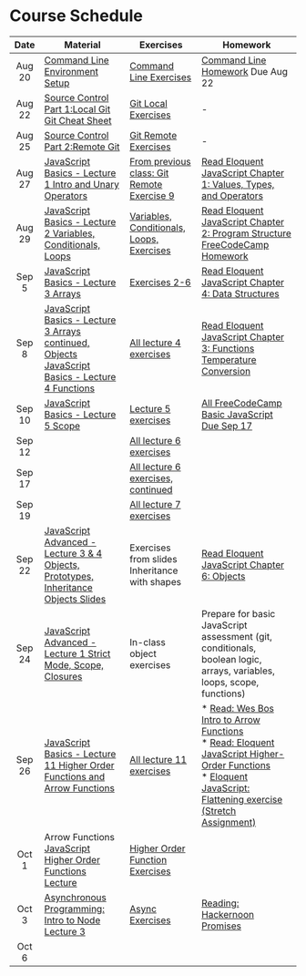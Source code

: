 # Course Schedule

|  Date  | Material                                                                                                                                                                  | Exercises                                                                                           | Homework                                                                                                                                                                                             |
| :----: | ------------------------------------------------------------------------------------------------------------------------------------------------------------------------- | --------------------------------------------------------------------------------------------------- | ---------------------------------------------------------------------------------------------------------------------------------------------------------------------------------------------------- |
| Aug 20 | [Command Line](./lectures/02-command-line) <br/> [Environment Setup](environment.md)                                                                                      | [Command Line Exercises](./lectures/02-command-line/exercises.md)                                   | [Command Line Homework](./lectures/02-command-line/homework.md) Due Aug 22                                                                                                                           |
| Aug 22 | [Source Control Part 1:Local Git](./lectures/03-source-control)<br/>[Git Cheat Sheet](./lectures/03-source-control/git-cheatsheet.pdf)                                    | [Git Local Exercises](./lectures/03-source-control/exercises-local.md)                              | -                                                                                                                                                                                                    |
| Aug 25 | [Source Control Part 2:Remote Git](./lectures/03-source-control)                                                                                                          | [Git Remote Exercises](./lectures/03-source-control/exercises-remote.md)                            | -                                                                                                                                                                                                    |
| Aug 27 | [JavaScript Basics - Lecture 1 Intro and Unary Operators](./lectures/04-javascript-basics)                                                                                | [From previous class: Git Remote Exercise 9](./lectures/03-source-control/exercises-remote.md)      | [Read Eloquent JavaScript Chapter 1: Values, Types, and Operators](https://eloquentjavascript.net/01_values.html)                                                                                    |
| Aug 29 | [JavaScript Basics - Lecture 2 Variables, Conditionals, Loops](./lectures/04-javascript-basics)                                                                           | [Variables, Conditionals, Loops, Exercises](./lectures/04-javascript-basics/lecture02-exercises.md) | [Read Eloquent JavaScript Chapter 2: Program Structure](https://eloquentjavascript.net/02_program_structure.html) <br>[FreeCodeCamp Homework](./lectures/04-javascript-basics/lecture02-homework.md) |
| Sep 5  | [JavaScript Basics - Lecture 3 Arrays](./lectures/04-javascript-basics)                                                                                                   | [Exercises 2-6](./lectures/04-javascript-basics/lecture03-exercises.md)                             | [Read Eloquent JavaScript Chapter 4: Data Structures](https://eloquentjavascript.net/04_data.html)                                                                                                   |
| Sep 8  | [JavaScript Basics - Lecture 3 Arrays continued, Objects](./lectures/04-javascript-basics)<br/>[JavaScript Basics - Lecture 4 Functions](./lectures/04-javascript-basics) | [All lecture 4 exercises](./lectures/04-javascript-basics/lecture04-exercises.md)                   | [Read Eloquent JavaScript Chapter 3: Functions](https://eloquentjavascript.net/03_functions.html)<br>[Temperature Conversion](https://classroom.github.com/a/BNcJkRjq)                               |
| Sep 10 | [JavaScript Basics - Lecture 5 Scope](./lectures/04-javascript-basics)                                                                                                    | [Lecture 5 exercises](./lectures/04-javascript-basics/lecture05-exercises.md)                       | [All FreeCodeCamp Basic JavaScript Due Sep 17](https://learn.freecodecamp.org)                                                                                                                       |
| Sep 12 |                                                                                                                                                                           | [All lecture 6 exercises](./lectures/04-javascript-basics/lecture06-exercises.md)                   |                                                                                                                                                                                                      |
| Sep 17 |                                                                                                                                                                           | [All lecture 6 exercises, continued](./lectures/04-javascript-basics/lecture06-exercises.md)        |                                                                                                                                                                                                      |
| Sep 19 |                                                                                                                                                                           | [All lecture 7 exercises](./lectures/04-javascript-basics/lecture07-exercises.md)                   |                                                                                                                                                                                                      |
| Sep 22 | [JavaScript Advanced - Lecture 3 & 4 Objects, Prototypes, Inheritance](./lectures/05-advanced-javascript/) <br/>[Objects Slides](https://slides.com/aaronrobinson-1/javascript-objects)                                                                                                                                                                          | Exercises from slides<br/> Inheritance with shapes                  |                                                                                                                                                                                                      [Read Eloquent JavaScript Chapter 6: Objects](https://eloquentjavascript.net/06_object.html)|
| Sep 24 | [JavaScript Advanced - Lecture 1 Strict Mode, Scope, Closures](./lectures/05-advanced-javascript/)                                                                                                                                                                          | In-class object exercises                   |                                                                                                                                                                                         Prepare for basic JavaScript assessment (git, conditionals, boolean logic, arrays, variables, loops, scope, functions)|
| Sep 26 | [JavaScript Basics - Lecture 11 Higher Order Functions and Arrow Functions](./lectures/04-javascript-basics)                                                                                                                                                                          | [All lecture 11 exercises](./lectures/04-javascript-basics/lecture11-exercises.md)                   | * [Read: Wes Bos Intro to Arrow Functions](https://wesbos.com/arrow-functions/)<br/>* [Read: Eloquent JavaScript Higher-Order Functions](https://eloquentjavascript.net/05_higher_order.html)<br/>* [Eloquent JavaScript: Flattening exercise (Stretch Assignment)](https://eloquentjavascript.net/05_higher_order.html)                              |
| Oct 1  | Arrow Functions<br/>[JavaScript Higher Order Functions Lecture](./lectures/10-higher-order-functions)                                                                                                                                                                          | [Higher Order Function Exercises](./lectures/10-higher-order-functions/exercises.md)                   |  |
| Oct 3  | [Asynchronous Programming: Intro to Node Lecture 3](./lectures/06-intro-to-node)                                                                  | [Async Exercises](./lectures/06-intro-to-node/lecture03-exercises.md)                  | [Reading: Hackernoon Promises](https://hackernoon.com/understanding-promises-in-javascript-13d99df067c1) |
| Oct 6  |                                                                                                                                                                          |                   |  |
